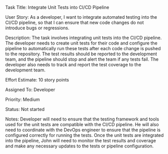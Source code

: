 Task Title: Integrate Unit Tests into CI/CD Pipeline

User Story: As a developer, I want to integrate automated testing into the CI/CD pipeline, so that I can ensure that new code changes do not introduce bugs or regressions.

Description: The task involves integrating unit tests into the CI/CD pipeline. The developer needs to create unit tests for their code and configure the pipeline to automatically run these tests after each code change is pushed to the repository. The test results should be reported to the development team, and the pipeline should stop and alert the team if any tests fail. The developer also needs to track and report the test coverage to the development team.

Effort Estimate: 10 story points

Assigned To: Developer

Priority: Medium

Status: Not started

Notes: Developer will need to ensure that the testing framework and tools used for the unit tests are compatible with the CI/CD pipeline. He will also need to coordinate with the DevOps engineer to ensure that the pipeline is configured correctly for running the tests. Once the unit tests are integrated into the pipeline, John will need to monitor the test results and coverage and make any necessary updates to the tests or pipeline configuration.
